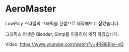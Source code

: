 # AeroMaster

LowPoly 스타일의 그래픽을 컨셉으로 제작해보고 싶었습니다.

그래픽스 어셋은 Blender, Gimp를 이용하여 제작 하였습니다.

Video: https://www.youtube.com/watch?v=4R8i8Bnx-nQ


